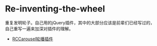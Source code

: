 Re-inventing-the-wheel
======================

重复发明轮子。自己用的jQuery插件，其中的大部分应该是前辈们已经写过的，自己重写一遍来加深对插件的理解。

* [RCCarousel轮播插件](/RCCarousel/)

